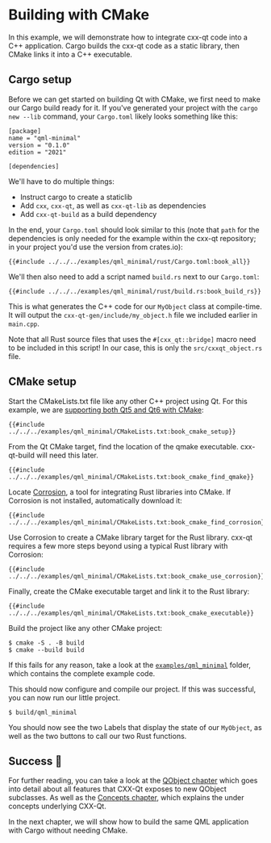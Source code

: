 <!--
SPDX-FileCopyrightText: 2022 Klarälvdalens Datakonsult AB, a KDAB Group company <info@kdab.com>
SPDX-FileContributor: Leon Matthes <leon.matthes@kdab.com>

SPDX-License-Identifier: MIT OR Apache-2.0
-->

# Building with CMake

In this example, we will demonstrate how to integrate cxx-qt code into a C++ application. Cargo builds the cxx-qt code
as a static library, then CMake links it into a C++ executable.

## Cargo setup
Before we can get started on building Qt with CMake, we first need to make our Cargo build ready for it.
If you've generated your project with the `cargo new --lib` command, your `Cargo.toml` likely looks something like this:
```toml,ignore
[package]
name = "qml-minimal"
version = "0.1.0"
edition = "2021"

[dependencies]
```

We'll have to do multiple things:
- Instruct cargo to create a staticlib
- Add `cxx`, `cxx-qt`, as well as `cxx-qt-lib` as dependencies
- Add `cxx-qt-build` as a build dependency

In the end, your `Cargo.toml` should look similar to this (note that `path` for the dependencies is only
needed for the example within the cxx-qt repository; in your project you'd use the version from crates.io):
```toml,ignore
{{#include ../../../examples/qml_minimal/rust/Cargo.toml:book_all}}
```

We'll then also need to add a script named `build.rs` next to our `Cargo.toml`:
```rust,ignore
{{#include ../../../examples/qml_minimal/rust/build.rs:book_build_rs}}
```
This is what generates the C++ code for our `MyObject` class at compile-time.
It will output the `cxx-qt-gen/include/my_object.h` file we included earlier in `main.cpp`.

Note that all Rust source files that uses the `#[cxx_qt::bridge]` macro need to be included in this script!
In our case, this is only the `src/cxxqt_object.rs` file.

## CMake setup

Start the CMakeLists.txt file like any other C++ project using Qt. For this example, we are [supporting both
Qt5 and Qt6 with CMake](https://doc.qt.io/qt-6/cmake-qt5-and-qt6-compatibility.html):

```cmake,ignore
{{#include ../../../examples/qml_minimal/CMakeLists.txt:book_cmake_setup}}
```

From the Qt CMake target, find the location of the qmake executable. cxx-qt-build will need this later.
```cmake,ignore
{{#include ../../../examples/qml_minimal/CMakeLists.txt:book_cmake_find_qmake}}
```

Locate [Corrosion](https://github.com/corrosion-rs/corrosion), a tool for integrating Rust libraries into CMake.
If Corrosion is not installed, automatically download it:

```cmake,ignore
{{#include ../../../examples/qml_minimal/CMakeLists.txt:book_cmake_find_corrosion}}
```

Use Corrosion to create a CMake library target for the Rust library. cxx-qt requires a few more steps beyond using
a typical Rust library with Corrosion:
```cmake,ignore
{{#include ../../../examples/qml_minimal/CMakeLists.txt:book_cmake_use_corrosion}}
```

Finally, create the CMake executable target and link it to the Rust library:

```cmake,ignore
{{#include ../../../examples/qml_minimal/CMakeLists.txt:book_cmake_executable}}
```

Build the project like any other CMake project:

```shell
$ cmake -S . -B build
$ cmake --build build
```
If this fails for any reason, take a look at the [`examples/qml_minimal`](https://github.com/KDAB/cxx-qt/tree/main/examples/qml_minimal) folder, which contains the complete example code.

This should now configure and compile our project.
If this was successful, you can now run our little project.
```shell
$ build/qml_minimal
```

You should now see the two Labels that display the state of our `MyObject`, as well as the two buttons to call our two Rust functions.

## Success   🥳

For further reading, you can take a look at the [QObject chapter](../qobject/index.md) which goes into detail about all features that CXX-Qt exposes to new QObject subclasses.
As well as the [Concepts chapter](../concepts/index.md), which explains the under concepts underlying CXX-Qt.

In the next chapter, we will show how to build the same QML application with Cargo without needing CMake.
